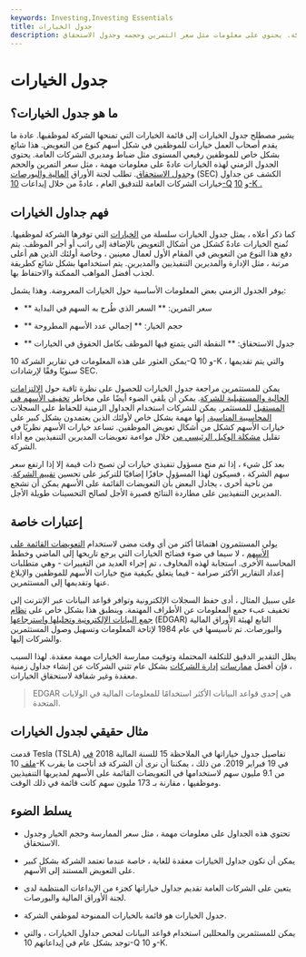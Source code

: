 ```yaml
---
keywords: Investing,Investing Essentials
title: جدول الخيارات
description: جدول الخيارات هو قائمة بالخيارات الممنوحة لموظفي الشركة. يحتوي على معلومات مثل سعر التمرين وحجمه وجدول الاستحقاق.
---
```


# جدول الخيارات
## ما هو جدول الخيارات؟

يشير مصطلح جدول الخيارات إلى قائمة الخيارات التي تمنحها الشركة لموظفيها. عادة ما يقدم أصحاب العمل خيارات للموظفين في شكل أسهم كنوع من التعويض. هذا شائع بشكل خاص للموظفين رفيعي المستوى مثل ضباط ومديري الشركات العامة. يحتوي الجدول الزمني لهذه الخيارات عادةً على معلومات مهمة ، مثل سعر التمرين والحجم [وجدول الاستحقاق](/vesting). تطلب لجنة الأوراق [المالية والبورصات](/sec) (SEC) الكشف عن جداول خيارات الشركات العامة للتدقيق العام ، عادةً من خلال إيداعات [10-Q](/10q) و [10-K .](/10-k)

## فهم جداول الخيارات

كما ذكر أعلاه ، يمثل جدول الخيارات سلسلة من [الخيارات](/option) التي توفرها الشركة لموظفيها. تُمنح الخيارات عادةً كشكل من أشكال التعويض بالإضافة إلى راتب أو أجر الموظف. يتم دفع هذا النوع من التعويض في المقام الأول لعمال معينين ، وخاصة أولئك الذين هم أعلى مرتبة ، مثل الإدارة والمديرين التنفيذيين والمديرين. يتم استخدامها بشكل شائع كطريقة لجذب أفضل المواهب الممكنة والاحتفاظ بها.

يوفر الجدول الزمني بعض المعلومات الأساسية حول الخيارات المعروضة. وهذا يشمل:

- ** سعر التمرين: ** السعر الذي طُرح به السهم في البداية

- ** حجم الخيار: ** إجمالي عدد الأسهم المطروحة

- ** جدول الاستحقاق: ** النقطة التي يتمتع فيها الموظف بكامل الحقوق في الخيارات

يمكن العثور على هذه المعلومات في تقارير الشركة 10-Q و 10-K ، والتي يتم تقديمها سنويًا وفقًا لإرشادات SEC.

يمكن للمستثمرين مراجعة جدول الخيارات للحصول على نظرة ثاقبة حول [الالتزامات الحالية والمستقبلية للشركة](/liability). يمكن أن يلقي الضوء أيضًا على مخاطر [تخفيف الأسهم في المستقبل](/dilution) للمستثمر. يمكن للشركات استخدام الجداول الزمنية للحفاظ على السجلات [المحاسبية المناسبة.](/accounting) إنها مهمة بشكل خاص لأولئك الذين يعتمدون بشكل كبير على خيارات الأسهم كشكل من أشكال تعويض الموظفين. تساعد خيارات الأسهم نظريًا في تقليل [مشكلة الوكيل الرئيسي من](/principal-agent-problem) خلال مواءمة تعويضات المديرين التنفيذيين مع أداء الشركة.

بعد كل شيء ، إذا تم منح مسؤول تنفيذي خيارات لن تصبح ذات قيمة إلا إذا ارتفع سعر سهم الشركة ، فسيكون لهذا المسؤول حافزًا إضافيًا للتركيز على تحسين [تقييم الشركة](/valuation). من ناحية أخرى ، يجادل البعض بأن التعويضات القائمة على الأسهم يمكن أن تشجع المديرين التنفيذيين على مطاردة النتائج قصيرة الأجل لصالح التحسينات طويلة الأجل.

## إعتبارات خاصة

يولي المستثمرون اهتمامًا أكثر من أي وقت مضى لاستخدام [التعويضات القائمة على الأسهم](/stockcompensation) ، لا سيما في ضوء فضائح الخيارات التي يرجع تاريخها إلى الماضي وخطط المحاسبة الأخرى. استجابة لهذه المخاوف ، تم إجراء العديد من التغييرات - وهي متطلبات إعداد التقارير الأكثر صرامة - فيما يتعلق بكيفية منح خيارات الأسهم للموظفين والإبلاغ عنها وتقديمها إلى المستثمرين.

على سبيل المثال ، أدى حفظ السجلات الإلكترونية وتوافر قواعد البيانات عبر الإنترنت إلى تخفيف عبء جمع المعلومات عن الأطراف المهتمة. وينطبق هذا بشكل خاص على [نظام جمع البيانات الإلكترونية وتحليلها واسترجاعها](/edgar) (EDGAR) التابع لهيئة الأوراق المالية والبورصات. تم تأسيسها في عام 1984 لإتاحة المعلومات وتسهيل وصول المستثمرين والشركات إليها.

يظل التقدير الدقيق للتكلفة المحتملة وتوقيت ممارسة الخيارات مهمة معقدة. لهذا السبب ، فإن أفضل [ممارسات](/corporategovernance) [إدارة الشركات](/corporategovernance) بشكل عام تثني الشركات عن إنشاء جداول زمنية معقدة وغير شفافة لاستحقاق الخيارات.

> EDGAR هي إحدى قواعد البيانات الأكثر استخدامًا للمعلومات المالية في الولايات المتحدة.

>

## مثال حقيقي لجدول الخيارات

قدمت Tesla (TSLA) تفاصيل جدول خياراتها في الملاحظة 15 للسنة المالية 2018 [في](/fiscalyear) [ملف](/fiscalyear) 10-K في 19 فبراير 2019. من ذلك ، يمكننا أن نرى أن الشركة قد أتاحت ما يقرب من 9.1 مليون سهم لاستخدامها في التعويضات القائمة على الأسهم لمديريها التنفيذيين وموظفيها ، مقارنة بـ 173 مليون سهم كانت قائمة في ذلك الوقت.

## يسلط الضوء

- تحتوي هذه الجداول على معلومات مهمة ، مثل سعر الممارسة وحجم الخيار وجدول الاستحقاق.

- يمكن أن تكون جداول الخيارات معقدة للغاية ، خاصة عندما تعتمد الشركة بشكل كبير على التعويض المستند إلى الأسهم.

- يتعين على الشركات العامة تقديم جداول خياراتها كجزء من الإيداعات المنتظمة لدى لجنة الأوراق المالية والبورصات.

- جدول الخيارات هو قائمة بالخيارات الممنوحة لموظفي الشركة.

- يمكن للمستثمرين والمحللين استخدام قواعد البيانات لفحص جداول الخيارات ، والتي توجد بشكل عام في إيداعاتهم 10-Q و 10-K.

